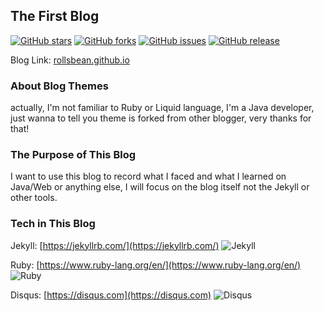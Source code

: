 ## The First Blog 
[![GitHub stars](https://img.shields.io/github/stars/RollsBean/rollsbean.github.io.svg)](https://github.com/RollsBean/rollsbean.github.com/stargazers)
[![GitHub forks](https://img.shields.io/github/forks/RollsBean/rollsbean.github.io.svg)](https://github.com/RollsBean/rollsbean.github.com/network)
[![GitHub issues](https://img.shields.io/github/issues/RollsBean/rollsbean.github.io.svg)](https://github.com/RollsBean/rollsbean.github.com/issues)
[![GitHub release](https://img.shields.io/github/release/RollsBean/rollsbean.github.io.svg)](https://github.com/RollsBean/rollsbean.github.com/releases)

Blog Link: [rollsbean.github.io](https://rollsbean.github.io)

### About Blog Themes

actually, I'm not familiar to Ruby or Liquid language, I'm a Java developer, just wanna to tell you theme is forked from 
other blogger, very thanks for that!

### The Purpose of This Blog

I want to use this blog to record what I faced and what I learned on Java/Web or anything else, I will focus on the blog
itself not the Jekyll or other tools.

### Tech in This Blog

Jekyll: [https://jekyllrb.com/](https://jekyllrb.com/)
![Jekyll](https://davewentzel.com/images/jekyll.png)

Ruby: [https://www.ruby-lang.org/en/](https://www.ruby-lang.org/en/)
![Ruby](https://blog.webhostpython.com/wp-content/uploads/2015/08/Ruby-language-e1440787260291.png)

Disqus: [https://disqus.com](https://disqus.com)
![Disqus](http://foreveryoungadult.com/_uploads/images-new/50197/disqustips__span.png)